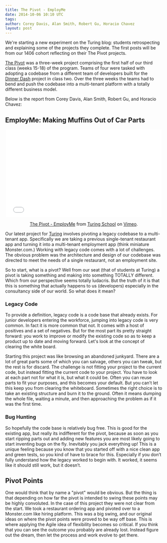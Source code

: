 ```yaml
---
title: The Pivot - EmployMe
date: 2014-10-06 10:10 UTC
tags:
author: Corey Davis, Alan Smith, Robert Gu, Horacio Chavez
layout: post
---
```


We're starting a new experiment on the Turing blog: students retrospecting and
explaining some of the projects they complete. The first posts will be from our
1406 cohort reflecting on their The Pivot projects.

[The Pivot](http://tutorials.jumpstartlab.com/projects/the_pivot.html) was a three-week project comprising the first half of our third class
(weeks 15-18) of the program. Teams of four were tasked with adopting a codebase
from a different team of developers built for the [Dinner Dash](http://tutorials.jumpstartlab.com/projects/dinner_dash.html) project in class two.
Over the three weeks the teams had to bend and push the codebase into a multi-tenant
platform with a totally different business model.

Below is the report from Corey Davis, Alan Smith, Robert Gu, and Horacio Chavez:

## EmployMe: Making Muffins Out of Car Parts

<div style='margin: 0px auto; text-align: center'>
<iframe src="//player.vimeo.com/video/108136753" width="500" height="281" frameborder="0" webkitallowfullscreen mozallowfullscreen allowfullscreen></iframe> <p><a href="http://vimeo.com/108136753">The Pivot - EmployMe</a> from <a href="http://vimeo.com/turing">Turing School</a> on <a href="https://vimeo.com">Vimeo</a>.</p>
</div>

Our latest project for [Turing](http://turing.io) involves pivoting a legacy codebase to a multi-tenant app. Specifically we are taking a previous single-tenant restaurant app and turning it into a multi-tenant employment app (think miniature Monster.com.) Working with legacy code comes with a lot of challenges. The obvious problem was the architecture and design of our codebase was directed to meet the needs of a single restaurant, not an employment site.

So to start, what is a pivot? Well from our seat (that of students at Turing) a pivot is taking something and making into something TOTALLY different. Which from our perspective seems totally ludacris. But the truth of it is that this is something that actually happens to us (developers) especially in the consultancy side of our world. So what does it mean?

### Legacy Code

To provide a definition, legacy code is a code base that already exists. For junior developers entering the workforce, jumping into legacy code is very common. In fact it is more common that not. It comes with a host of positives and a set of negatives. But for the most part its pretty straight forward: you work to improve or modify the existing code so as to keep a product up to date and moving forward. Let's look at the concept of clearing the white board.

Starting this project was like browsing an abandoned junkyard. There are a lot of great parts some of which you can salvage, others you can tweak, but the rest is for discard. The challenge is not fitting your project to the current code, but instead fitting the current code to your project. You have to look at each part not for what it is, but what it could be. Often you can reuse parts to fit your purposes, and this becomes your default. But you can’t let this keep you from clearing the whiteboard. Sometimes the right choice is to take an existing structure and burn it to the ground. Often it means dumping the whole file, waiting a minute, and then approaching the problem as if it was the first time.

### Bug Hunting

So hopefully the code base is relatively bug free. This is good for the existing app, but really its indifferent for the pivot, because as soon as you start ripping parts out and adding new features you are most likely going to start inventing bugs on the fly. Inevitably you jack everything up! This is a unique feeling because you know that you started off with a nice clean app and green tests, so you kind of have to brace for this. Especially if you don’t fully understand how the legacy worked to begin with. It worked, it seems like it should still work, but it doesn’t.

## Pivot Points

One would think that by name a "pivot" would be obvious. But the thing is that depending on how far the pivot is intended to swing these points may be highly convoluted. In the case of this project they were not clear from the start. We took a restaurant ordering app and pivoted over to a Monster.com like hiring platform. This was a big swing, and our original ideas on where the pivot points were proved to be way off base. This is where applying the Agile idea of flexibility becomes so critical. If you think that you can see the outcome you probably are already lost. Instead figure out the dream, then let the process and work evolve to get there.
